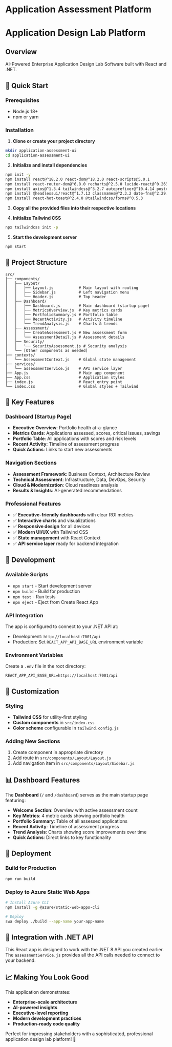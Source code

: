 # Application Assessment Platform

# Application Design Lab Platform

## Overview
AI-Powered Enterprise Application Design Lab Software built with React and .NET.

## 🚀 Quick Start

### Prerequisites
- Node.js 18+ 
- npm or yarn

### Installation

1. **Clone or create your project directory**
```bash
mkdir application-assessment-ui
cd application-assessment-ui
```

2. **Initialize and install dependencies**
```bash
npm init -y
npm install react@^18.2.0 react-dom@^18.2.0 react-scripts@5.0.1
npm install react-router-dom@^6.8.0 recharts@^2.5.0 lucide-react@^0.263.1
npm install axios@^1.3.4 tailwindcss@^3.2.7 autoprefixer@^10.4.14 postcss@^8.4.21
npm install @headlessui/react@^1.7.13 classnames@^2.3.2 date-fns@^2.29.3
npm install react-hot-toast@^2.4.0 @tailwindcss/forms@^0.5.3
```

3. **Copy all the provided files into their respective locations**

4. **Initialize Tailwind CSS**
```bash
npx tailwindcss init -p
```

5. **Start the development server**
```bash
npm start
```

## 📁 Project Structure

```
src/
├── components/
│   ├── Layout/
│   │   ├── Layout.js           # Main layout with routing
│   │   ├── Sidebar.js          # Left navigation menu
│   │   └── Header.js           # Top header
│   ├── Dashboard/
│   │   ├── Dashboard.js        # Main dashboard (startup page)
│   │   ├── MetricsOverview.js  # Key metrics cards
│   │   ├── PortfolioSummary.js # Portfolio table
│   │   ├── RecentActivity.js   # Activity timeline
│   │   └── TrendAnalysis.js    # Charts & trends
│   ├── Assessment/
│   │   ├── CreateAssessment.js # New assessment form
│   │   └── AssessmentDetail.js # Assessment details
│   ├── Security/
│   │   └── SecurityAssessment.js # Security analysis
│   └── [Other components as needed]
├── contexts/
│   └── AssessmentContext.js    # Global state management
├── services/
│   └── assessmentService.js    # API service layer
├── App.js                      # Main app component
├── App.css                     # Application styles
├── index.js                    # React entry point
└── index.css                   # Global styles + Tailwind
```

## 🎯 Key Features

### Dashboard (Startup Page)
- **Executive Overview**: Portfolio health at-a-glance
- **Metrics Cards**: Applications assessed, scores, critical issues, savings
- **Portfolio Table**: All applications with scores and risk levels
- **Recent Activity**: Timeline of assessment progress
- **Quick Actions**: Links to start new assessments

### Navigation Sections
- **Assessment Framework**: Business Context, Architecture Review
- **Technical Assessment**: Infrastructure, Data, DevOps, Security
- **Cloud & Modernization**: Cloud readiness analysis
- **Results & Insights**: AI-generated recommendations

### Professional Features
- ✅ **Executive-friendly dashboards** with clear ROI metrics
- ✅ **Interactive charts** and visualizations
- ✅ **Responsive design** for all devices
- ✅ **Modern UI/UX** with Tailwind CSS
- ✅ **State management** with React Context
- ✅ **API service layer** ready for backend integration

## 🔧 Development

### Available Scripts
- `npm start` - Start development server
- `npm build` - Build for production
- `npm test` - Run tests
- `npm eject` - Eject from Create React App

### API Integration
The app is configured to connect to your .NET API at:
- Development: `http://localhost:7001/api`
- Production: Set `REACT_APP_API_BASE_URL` environment variable

### Environment Variables
Create a `.env` file in the root directory:
```env
REACT_APP_API_BASE_URL=https://localhost:7001/api
```

## 🎨 Customization

### Styling
- **Tailwind CSS** for utility-first styling
- **Custom components** in `src/index.css`
- **Color scheme** configurable in `tailwind.config.js`

### Adding New Sections
1. Create component in appropriate directory
2. Add route in `src/components/Layout/Layout.js`
3. Add navigation item in `src/components/Layout/Sidebar.js`

## 📊 Dashboard Features

The **Dashboard** (`/` and `/dashboard`) serves as the main startup page featuring:

- **Welcome Section**: Overview with active assessment count
- **Key Metrics**: 4 metric cards showing portfolio health
- **Portfolio Summary**: Table of all assessed applications
- **Recent Activity**: Timeline of assessment progress
- **Trend Analysis**: Charts showing score improvements over time
- **Quick Actions**: Direct links to key functionality

## 🚀 Deployment

### Build for Production
```bash
npm run build
```

### Deploy to Azure Static Web Apps
```bash
# Install Azure CLI
npm install -g @azure/static-web-apps-cli

# Deploy
swa deploy ./build --app-name your-app-name
```

## 🤝 Integration with .NET API

This React app is designed to work with the .NET 8 API you created earlier. The `assessmentService.js` provides all the API calls needed to connect to your backend.

## 📈 Making You Look Good

This application demonstrates:
- **Enterprise-scale architecture**
- **AI-powered insights** 
- **Executive-level reporting**
- **Modern development practices**
- **Production-ready code quality**

Perfect for impressing stakeholders with a sophisticated, professional application design lab platform! 🎯